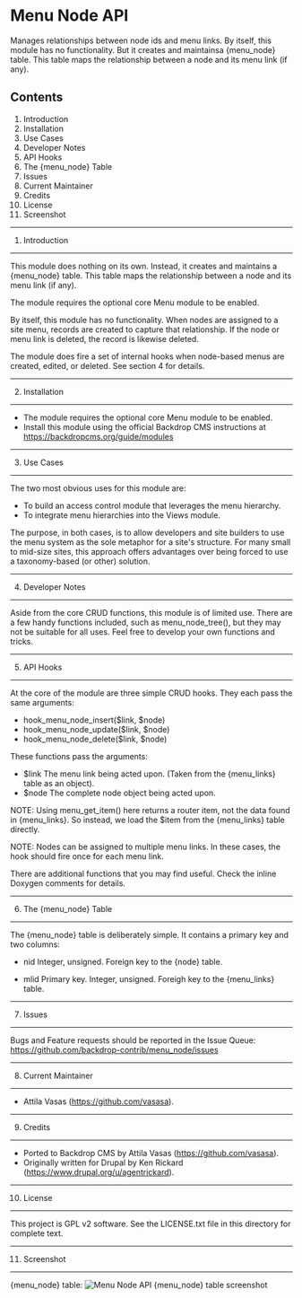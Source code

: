 Menu Node API
=============

Manages relationships between node ids and menu links. By itself, this module
has no functionality. But it creates and maintainsa {menu_node} table. This
table maps the relationship between a node and its menu link (if any).


Contents
--------

1. Introduction
2. Installation
3. Use Cases
4. Developer Notes
5. API Hooks
6. The {menu_node} Table
7. Issues
8. Current Maintainer
9. Credits
10. License
11. Screenshot


---------------
1. Introduction
---------------

This module does nothing on its own. Instead, it creates and maintains
a {menu_node} table. This table maps the relationship between a node
and its menu link (if any).

The module requires the optional core Menu module to be enabled.

By itself, this module has no functionality. When nodes are assigned to a
site menu, records are created to capture that relationship. If the node or
menu link is deleted, the record is likewise deleted.

The module does fire a set of internal hooks when node-based menus are
created, edited, or deleted.  See section 4 for details.

---------------
2. Installation
---------------

- The module requires the optional core Menu module to be enabled.
- Install this module using the official Backdrop CMS instructions at
https://backdropcms.org/guide/modules

------------
3. Use Cases
------------

The two most obvious uses for this module are:

- To build an access control module that leverages the menu hierarchy.
- To integrate menu hierarchies into the Views module.

The purpose, in both cases, is to allow developers and site builders to use
the menu system as the sole metaphor for a site's structure. For many
small to mid-size sites, this approach offers advantages over being
forced to use a taxonomy-based (or other) solution.

------------------
4. Developer Notes
------------------

Aside from the core CRUD functions, this module is of limited use. There
are a few handy functions included, such as menu_node_tree(), but they
may not be suitable for all uses. Feel free to develop your own functions
and tricks.

------------
5. API Hooks
------------

At the core of the module are three simple CRUD hooks. They each pass
the same arguments:

  - hook_menu_node_insert($link, $node)
  - hook_menu_node_update($link, $node)
  - hook_menu_node_delete($link, $node)

These functions pass the arguments:

  - $link
  The menu link being acted upon. (Taken from the {menu_links} table as an
  object).
  - $node
  The complete node object being acted upon.

NOTE: Using menu_get_item() here returns a router item, not the data
found in {menu_links}. So instead, we load the $item from the {menu_links}
table directly.

NOTE: Nodes can be assigned to multiple menu links. In these cases, the
hook should fire once for each menu link.

There are additional functions that you may find useful. Check the inline
Doxygen comments for details.

------------------------
6. The {menu_node} Table
------------------------

The {menu_node} table is deliberately simple. It contains a primary key
and two columns:

  - nid
  Integer, unsigned.
  Foreign key to the {node} table.
  
  - mlid
  Primary key. Integer, unsigned.
  Foreigh key to the {menu_links} table.

---------
7. Issues
---------

Bugs and Feature requests should be reported in the Issue Queue:
https://github.com/backdrop-contrib/menu_node/issues

---------------------
8. Current Maintainer
---------------------

- Attila Vasas (https://github.com/vasasa).

----------
9. Credits
----------

- Ported to Backdrop CMS by Attila Vasas (https://github.com/vasasa).
- Originally written for Drupal by Ken Rickard (https://www.drupal.org/u/agentrickard).

-----------
10. License
-----------

This project is GPL v2 software. See the LICENSE.txt file in this directory for
complete text.

--------------
11. Screenshot
--------------
{menu_node} table:
![Menu Node API {menu_node} table screenshot](https://github.com/backdrop-contrib/menu_node/blob/1.x-1.x/images/screenshot.png)